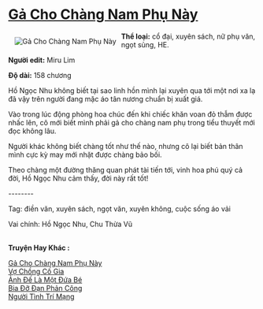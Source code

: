 <a href="https://utruyen.com/truyen/ga-cho-chang-nam-phu-nay/19083/" title="Gả Cho Chàng Nam Phụ Này"><h1>Gả Cho Chàng Nam Phụ Này</h1></a><div style="display:table"><img align="right" style="float: left; padding: 10px;" src="https://utruyen.com/images/story/200x260/ga-cho-chang-nam-phu-nay.jpg" alt="Gả Cho Chàng Nam Phụ Này"><b>Thể loại:</b> cổ đại, xuyên sách, nữ phụ văn, ngọt sủng, HE.<p></p><b>Người edit:</b> Miru Lim<p></p><b>Độ dài:</b> 158 chương<p></p>Hồ Ngọc Nhu không biết tại sao linh hồn mình lại xuyên qua tới một nơi xa lạ đã vậy trên người đang mặc áo tân nương chuẩn bị xuất giá.<p></p>Vào trong lúc động phòng hoa chúc đến khi chiếc khăn voan đỏ thẫm được nhấc lên, cô mới biết mình phải gả cho chàng nam phụ trong tiểu thuyết mới đọc không lâu.<p></p>Người khác không biết chàng tốt như thế nào, nhưng cô lại biết bản thân mình cực kỳ may mới nhặt được chàng bảo bối.<p></p>Theo chàng một đường thăng quan phát tài tiến tới, vinh hoa phú quý cả đời, Hồ Ngọc Nhu cảm thấy, đời này rất tốt!<p></p>--------<p></p>Tag: điền văn, xuyên sách, ngọt văn, xuyên không, cuộc sống áo vải<p></p>Vai chính: Hồ Ngọc Nhu, Chu Thừa Vũ</div><p><br><b>Truyện Hay Khác :</b></p><a href="https://utruyen.com/truyen/ga-cho-chang-nam-phu-nay/19083/" alt="Gả Cho Chàng Nam Phụ Này">Gả Cho Chàng Nam Phụ Này</a><br/><a href="https://utruyen.com/truyen/vo-chong-co-gia/19121/" alt="Vợ Chồng Cố Gia">Vợ Chồng Cố Gia</a><br/><a href="https://github.com/quanluxury/ngontinh_top100/tree/master/19077" alt="Ảnh Đế Là Một Đứa Bé">Ảnh Đế Là Một Đứa Bé</a><br/><a href="https://github.com/quanluxury/ngontinh_top100/tree/master/15622" alt="Bia Đỡ Đạn Phản Công">Bia Đỡ Đạn Phản Công</a><br/><a href="https://images.google.sm/url?q=https%3A%2F%2Futruyen.com%2Ftruyen%2Fnguoi-tinh-tri-mang%2F17501%2F" alt="Người Tình Trí Mạng">Người Tình Trí Mạng</a><br/>
